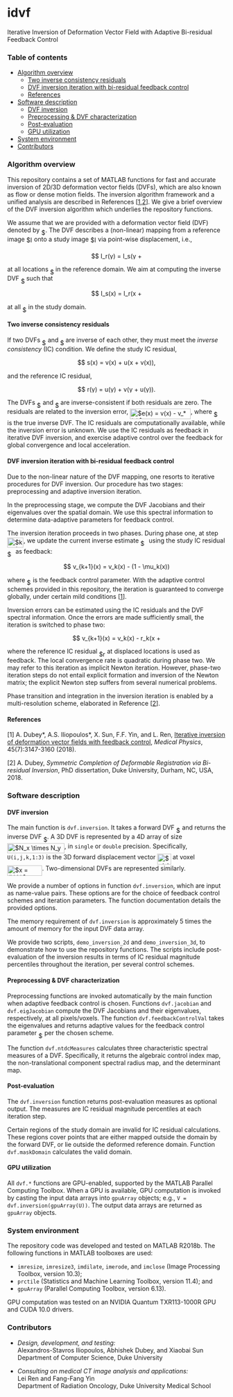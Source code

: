 # idvf

Iterative Inversion of Deformation Vector Field with Adaptive Bi-residual
Feedback Control



<a id="toc"></a>

### Table of contents

- [Algorithm overview](#algorithm)
  - [Two inverse consistency residuals](#ic-residuals)
  - [DVF inversion iteration with bi-residual feedback control](#inversion-iteration)
  - [References](#references)
- [Software description](#software)
  - [DVF inversion](#inversion-function)
  - [Preprocessing & DVF characterization](#preprocessing)
  - [Post-evaluation](#post-evaluation)
  - [GPU utilization](#gpu)
- [System environment](#system-reqs)
- [Contributors](#contributors)



<a id="algorithm"></a>

### Algorithm overview

This repository contains a set of MATLAB functions for fast and accurate
inversion of 2D/3D deformation vector fields (DVFs), which are also known
as flow or dense motion fields. The inversion algorithm framework and a
unified analysis are described in References [<a
href="#medphys2018">1</a>,<a href="#dukephd2018">2</a>]. We give a brief
overview of the DVF inversion algorithm which underlies the repository
functions.

We assume that we are provided with a deformation vector field (DVF)
denoted by <img alt="$u$"
src="svgs/6dbb78540bd76da3f1625782d42d6d16.svg?invert_in_darkmode"
align="middle" width="9.41028pt" height="14.15535pt"/>. The DVF describes a
(non-linear) mapping from a reference image <img alt="$I_r$"
src="svgs/68a1e29bb03da1906d9220ebd533ad09.svg?invert_in_darkmode"
align="middle" width="13.683615pt" height="22.46574pt"/> onto a study image
<img alt="$I_s$"
src="svgs/0096b70ae460e0de5f398f022769a8f7.svg?invert_in_darkmode"
align="middle" width="13.430505pt" height="22.46574pt"/> via point-wise
displacement, i.e., <p align="center"><img alt="$$ &#10;I_r(y) = I_s(y +
u(y)), &#10;$$"
src="svgs/1aaeda0abb91834a3b58c6321b20a8af.svg?invert_in_darkmode"
align="middle" width="149.046975pt" height="16.438356pt"/></p> at all
locations <img alt="$y$"
src="svgs/deceeaf6940a8c7a5a02373728002b0f.svg?invert_in_darkmode"
align="middle" width="8.6493pt" height="14.15535pt"/> in the reference
domain. We aim at computing the inverse DVF <img alt="$v$"
src="svgs/6c4adbc36120d62b98deef2a20d5d303.svg?invert_in_darkmode"
align="middle" width="8.55789pt" height="14.15535pt"/> such that <p
align="center"><img alt="$$ &#10;I_s(x) = I_r(x + v(x)), &#10;$$"
src="svgs/e77b118cb0d39454a3696351c4aac28e.svg?invert_in_darkmode"
align="middle" width="150.43182pt" height="16.438356pt"/></p> at all <img
alt="$x$"
src="svgs/332cc365a4987aacce0ead01b8bdcc0b.svg?invert_in_darkmode"
align="middle" width="9.3951pt" height="14.15535pt"/> in the study domain.


<a id="ic-residuals"></a>

#### Two inverse consistency residuals

If two DVFs <img alt="$u$"
src="svgs/6dbb78540bd76da3f1625782d42d6d16.svg?invert_in_darkmode"
align="middle" width="9.41028pt" height="14.15535pt"/> and <img alt="$v$"
src="svgs/6c4adbc36120d62b98deef2a20d5d303.svg?invert_in_darkmode"
align="middle" width="8.55789pt" height="14.15535pt"/> are inverse of each
other, they must meet the *inverse consistency* (IC) condition. We define
the study IC residual, <p align="center"><img alt="$$&#10;s(x) = v(x) +
u(x + v(x)),&#10;$$"
src="svgs/6071c793b7bcaacacfa7b12b6173f200.svg?invert_in_darkmode"
align="middle" width="189.61965pt" height="16.438356pt"/></p> and the
reference IC residual, <p align="center"><img alt="$$&#10;r(y) = u(y) +
v(y + u(y)).&#10;$$"
src="svgs/c2f4b6419bb41288ad987829a8ccf10f.svg?invert_in_darkmode"
align="middle" width="187.65615pt" height="16.438356pt"/></p> The DVFs <img
alt="$u$"
src="svgs/6dbb78540bd76da3f1625782d42d6d16.svg?invert_in_darkmode"
align="middle" width="9.41028pt" height="14.15535pt"/> and <img alt="$v$"
src="svgs/6c4adbc36120d62b98deef2a20d5d303.svg?invert_in_darkmode"
align="middle" width="8.55789pt" height="14.15535pt"/> are
inverse-consistent if both residuals are zero. The residuals are related to
the inversion error, <img alt="$e(x) = v(x) -&#10;v_*(x)$"
src="svgs/768f11fd69defab2835e3445913d2f7a.svg?invert_in_darkmode"
align="middle" width="140.28729pt" height="24.6576pt"/>, where <img
alt="$v_*$"
src="svgs/62555e11fd1268ce81658e8d04041225.svg?invert_in_darkmode"
align="middle" width="14.703315pt" height="14.15535pt"/> is the true
inverse DVF. The IC residuals are computationally available, while the
inversion error is unknown. We use the IC residuals as feedback in
iterative DVF inversion, and exercise adaptive control over the feedback
for global convergence and local acceleration.


<a id="inversion-iteration"></a>

#### DVF inversion iteration with bi-residual feedback control

Due to the non-linear nature of the DVF mapping, one resorts to iterative
procedures for DVF inversion. Our procedure has two stages: preprocessing
and adaptive inversion iteration.

In the preprocessing stage, we compute the DVF Jacobians and their
eigenvalues over the spatial domain. We use this spectral information to
determine data-adaptive parameters for feedback control.

The inversion iteration proceeds in two phases. During phase one, at step
<img alt="$k+1$"
src="svgs/33359de825e43daa97171e27f6558ae9.svg?invert_in_darkmode"
align="middle" width="37.385865pt" height="22.83138pt"/>, we update the
current inverse estimate <img alt="$v_k$"
src="svgs/eaf0887cdc4cb5f8e69a7796f143c3eb.svg?invert_in_darkmode"
align="middle" width="15.23412pt" height="14.15535pt"/> using the study IC
residual <img alt="$s_k$"
src="svgs/59efeb0f4f5d484a9b8a404d5bdac544.svg?invert_in_darkmode"
align="middle" width="14.971605pt" height="14.15535pt"/> as feedback: <p
align="center"><img alt="$$&#10;v_{k+1}(x) = v_k(x) - (1 - \mu_k(x)) s_k(x)
,&#10;$$"
src="svgs/8a19510dca81766687d4e19803899701.svg?invert_in_darkmode"
align="middle" width="258.9345pt" height="16.438356pt"/></p> where <img
alt="$\mu$"
src="svgs/07617f9d8fe48b4a7b3f523d6730eef0.svg?invert_in_darkmode"
align="middle" width="9.90495pt" height="14.15535pt"/> is the feedback
control parameter. With the adaptive control schemes provided in this
repository, the iteration is guaranteed to converge globally, under certain
mild conditions [<a href="#medphys2018">1</a>].

Inversion errors can be estimated using the IC residuals and the DVF
spectral information. Once the errors are made sufficiently small, the
iteration is switched to phase two: <p align="center"><img
alt="$$&#10;v_{k+1}(x) = v_k(x) - r_k(x + v_k(x)),&#10;$$"
src="svgs/cfa2d7ff960254eb3b4e70cf32b5aec6.svg?invert_in_darkmode"
align="middle" width="235.70415pt" height="16.438356pt"/></p> where the
reference IC residual <img alt="$r_k$"
src="svgs/eed77c5296d3cd11c33cd86d1e14efef.svg?invert_in_darkmode"
align="middle" width="14.68236pt" height="14.15535pt"/> at displaced
locations is used as feedback. The local convergence rate is quadratic
during phase two. We may refer to this iteration as implicit Newton
iteration. However, phase-two iteration steps do not entail explicit
formation and inversion of the Newton matrix; the explicit Newton step
suffers from several numerical problems.

Phase transition and integration in the inversion iteration is enabled by a
multi-resolution scheme, elaborated in Reference [<a
href="#dukephd2018">2</a>].


<a id="references"></a>

#### References

<a id="medphys2018"></a>[1] A. Dubey*, A.S. Iliopoulos*, X. Sun, F.F. Yin,
and L. Ren, <a href="http://dx.doi.org/10.1002/mp.12962">Iterative
inversion of deformation vector fields with feedback control</a>,
*Medical Physics*, 45(7):3147-3160 (2018).

<a id="dukephd2018"></a>[2] A. Dubey, *Symmetric Completion of Deformable
Registration via Bi-residual Inversion*, PhD dissertation, Duke
University, Durham, NC, USA, 2018.


<a id="software"></a>

### Software description


<a id="inversion-function"></a>

#### DVF inversion

The main function is `dvf.inversion`. It takes a forward DVF <img alt="$u$"
src="svgs/6dbb78540bd76da3f1625782d42d6d16.svg?invert_in_darkmode"
align="middle" width="9.41028pt" height="14.15535pt"/> and returns the
inverse DVF <img alt="$v$"
src="svgs/6c4adbc36120d62b98deef2a20d5d303.svg?invert_in_darkmode"
align="middle" width="8.55789pt" height="14.15535pt"/>. A 3D DVF is
represented by a 4D array of size <img alt="$N_x \times N_y \times N_z
\times 3$"
src="svgs/e43ae8c45f6609ce1d55c352b19fb71b.svg?invert_in_darkmode"
align="middle" width="131.868165pt" height="22.46574pt"/>, in `single` or
`double` precision. Specifically, `U(i,j,k,1:3)` is the 3D forward
displacement vector <img alt="$u(x)$"
src="svgs/320b3450fd8b780975b68c70115439b3.svg?invert_in_darkmode"
align="middle" width="31.590735pt" height="24.6576pt"/> at voxel <img
alt="$x = (i,j,k)$"
src="svgs/80421b97532d6f6d46d108ac51b2848e.svg?invert_in_darkmode"
align="middle" width="80.245605pt" height="24.6576pt"/>. Two-dimensional
DVFs are represented similarly.

We provide a number of options in function `dvf.inversion`, which are input
as name-value pairs. These options are for the choice of feedback control
schemes and iteration parameters. The function documentation details the
provided options.

The memory requirement of `dvf.inversion` is approximately 5 times the
amount of memory for the input DVF data array.

We provide two scripts, `demo_inversion_2d` and `demo_inversion_3d`, to
demonstrate how to use the repository functions. The scripts include
post-evaluation of the inversion results in terms of IC residual magnitude
percentiles throughout the iteration, per several control schemes.


<a id="preprocessing"></a>

#### Preprocessing & DVF characterization

Preprocessing functions are invoked automatically by the main function when
adaptive feedback control is chosen. Functions `dvf.jacobian` and
`dvf.eigJacobian` compute the DVF Jacobians and their eigenvalues,
respectively, at all pixels/voxels. The function `dvf.feedbackControlVal`
takes the eigenvalues and returns adaptive values for the feedback control
parameter <img alt="$\mu$"
src="svgs/07617f9d8fe48b4a7b3f523d6730eef0.svg?invert_in_darkmode"
align="middle" width="9.90495pt" height="14.15535pt"/> per the chosen
scheme.

The function `dvf.ntdcMeasures` calculates three characteristic spectral
measures of a DVF. Specifically, it returns the algebraic control index
map, the non-translational component spectral radius map, and the
determinant map.


<a id="post-evaluation"></a>

#### Post-evaluation

The `dvf.inversion` function returns post-evaluation measures as optional
output. The measures are IC residual magnitude percentiles at each
iteration step.

Certain regions of the study domain are invalid for IC residual
calculations. These regions cover points that are either mapped outside the
domain by the forward DVF, or lie outside the deformed reference
domain. Function `dvf.maskDomain` calculates the valid domain.


<a id="gpu"></a>

#### GPU utilization

All `dvf.*` functions are GPU-enabled, supported by the MATLAB Parallel
Computing Toolbox. When a GPU is available, GPU computation is invoked by
casting the input data arrays into `gpuArray` objects; e.g., `V =
dvf.inversion(gpuArray(U))`. The output data arrays are returned as
`gpuArray` objects.


<a id="system-reqs"></a>

### System environment

The repository code was developed and tested on MATLAB R2018b. The
following functions in MATLAB toolboxes are used:

-   `imresize`, `imresize3`, `imdilate`, `imerode`, and `imclose` (Image
    Processing Toolbox, version 10.3);
-   `prctile` (Statistics and Machine Learning Toolbox, version 11.4); and
-   `gpuArray` (Parallel Computing Toolbox, version 6.13).

GPU computation was tested on an NVIDIA Quantum TXR113-1000R GPU and CUDA
10.0 drivers.


<a id="contributors"></a>

### Contributors

-   *Design, development, and testing:*  
    Alexandros-Stavros Iliopoulos, Abhishek Dubey, and Xiaobai Sun  
    Department of Computer Science, Duke University

-   *Consulting on medical CT image analysis and applications:*  
    Lei Ren and Fang-Fang Yin  
    Department of Radiation Oncology, Duke University Medical School
